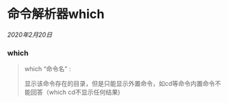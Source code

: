 # 命令解析器which

*2020年2月20日*

### which

> which “命令名” :
>
> 显示该命令存在的目录，但是只能显示外置命令，如cd等命令内置命令不能回答（which cd不显示任何结果)